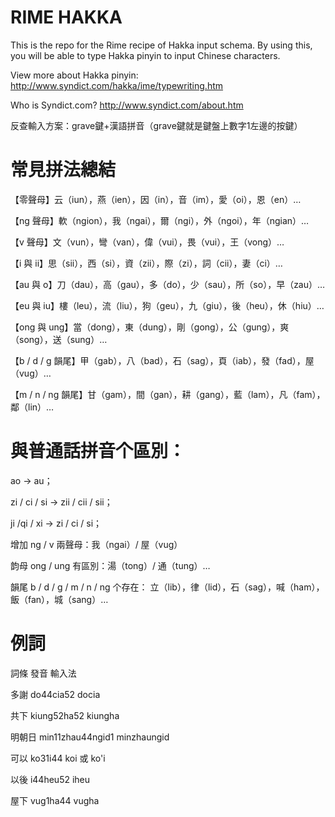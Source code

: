 # RIME HAKKA

This is the repo for the Rime recipe of Hakka input schema. By using this, you will be able to type Hakka pinyin to input Chinese characters.

View more about Hakka pinyin: http://www.syndict.com/hakka/ime/typewriting.htm

Who is Syndict.com? http://www.syndict.com/about.htm

反查輸入方案：grave鍵+漢語拼音（grave鍵就是鍵盤上數字1左邊的按鍵）

# 常見拼法總結

【零聲母】云（iun），燕（ien），因（in），音（im），愛（oi），恩（en）…

【ng 聲母】軟（ngion），我（ngai），爾（ngi），外（ngoi），年（ngian）…

【v 聲母】文（vun），彎（van），偉（vui），畏（vui），王（vong）…

【i 與 ii】思（sii），西（si），資（zii），際（zi），詞（cii），妻（ci）…

【au 與 o】刀（dau），高（gau），多（do），少（sau），所（so），早（zau）…

【eu 與 iu】樓（leu），流（liu），狗（geu），九（giu），後（heu），休（hiu）…

【ong 與 ung】當（dong），東（dung），剛（gong），公（gung），爽（song），送（sung）…

【b / d / g 韻尾】甲（gab），八（bad），石（sag），頁（iab），發（fad），屋（vug）…

【m / n / ng 韻尾】甘（gam），間（gan），耕（gang），藍（lam），凡（fam），鄰（lin）…

# 與普通話拼音个區別：

ao → au；

zi / ci / si → zii / cii / sii；

ji /qi / xi → zi / ci / si；

增加 ng / v 兩聲母：我（ngai）/ 屋（vug）

韵母 ong / ung 有區別：湯（tong）/ 通（tung）…

韻尾 b / d / g / m / n / ng 个存在： 立（lib），律（lid），石（sag），喊（ham），飯（fan），城（sang）…

# 例詞

詞條	發音	輸入法

多謝	do44cia52	docia

共下	kiung52ha52	kiungha

明朝日	min11zhau44ngid1	minzhaungid

可以	ko31i44	koi 或 ko'i

以後	i44heu52	iheu

屋下	vug1ha44	vugha

